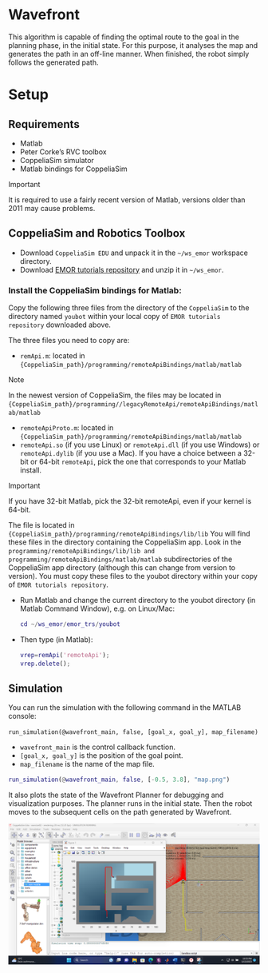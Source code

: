 # Wavefront
This algorithm is capable of finding the optimal route to the goal in the planning phase, in the initial state. For this purpose, it analyses the map and generates the path in an off-line manner. When finished, the robot simply follows the generated path.

# Setup
## Requirements
- Matlab  
- Peter Corke’s RVC toolbox 
- CoppeliaSim simulator
- Matlab bindings for CoppeliaSim
  
>[!IMPORTANT]
> It is required to use a fairly recent version of Matlab, versions older than 2011 may cause problems.

## CoppeliaSim and Robotics Toolbox
- Download `CoppeliaSim EDU` and unpack it in the `~/ws_emor` workspace directory.  
- Download [EMOR tutorials repository](https://github.com/RCPRG-ros-pkg/emor_trs/archive/master.zip) and unzip it in  `~/ws_emor`.

### Install the CoppeliaSim bindings for Matlab:  
Copy the following three files from the directory of the `CoppeliaSim` to the directory named `youbot` within your local copy of `EMOR tutorials repository` downloaded above. 

The three files you need to copy are:
- `remApi.m`: located in `{CoppeliaSim_path}/programming/remoteApiBindings/matlab/matlab`

> [!NOTE]
> In the newest version of CoppeliaSim, the files may be located in `{CoppeliaSim_path}/programming//legacyRemoteApi/remoteApiBindings/matlab/matlab`

- `remoteApiProto.m`: located in `{CoppeliaSim_path}/programming/remoteApiBindings/matlab/matlab`  
- `remoteApi.so` (if you use Linux) or `remoteApi.dll` (if you use Windows) or `remoteApi.dylib` (if you use a Mac). If you have a choice between a 32-bit or 64-bit `remoteApi`, pick the one that corresponds to your Matlab install. 

> [!IMPORTANT]
> If you have 32-bit Matlab, pick the 32-bit remoteApi, even if your kernel is 64-bit. 

  The file is located in `{CoppeliaSim_path}/programming/remoteApiBindings/lib/lib` You will find these files in the directory containing the CoppeliaSim app. Look in the `programming/remoteApiBindings/lib/lib and programming/remoteApiBindings/matlab/matlab` subdirectories of the CoppeliaSim app directory (although this can change from version to version). You must copy these files to the youbot directory within your copy of `EMOR tutorials repository`.
- Run Matlab and change the current directory to the youbot directory (in Matlab Command Window), e.g. on Linux/Mac:

  ```matlab
  cd ~/ws_emor/emor_trs/youbot
  ```
    
- Then type (in Matlab):  
  ```matlab
  vrep=remApi('remoteApi');   
  vrep.delete();
  ```  
## Simulation
You can run the simulation with the following command in the MATLAB console: 

`run_simulation(@wavefront_main, false, [goal_x, goal_y], map_filename)`

- `wavefront_main` is the control callback function.
- `[goal_x, goal_y]` is the position of the goal point.
- `map_filename` is the name of the map file.

```matlab
run_simulation(@wavefront_main, false, [-0.5, 3.8], "map.png")
```

It also plots the state of the Wavefront Planner for debugging and visualization purposes.
The planner runs in the initial state. Then the robot moves to the subsequent cells on the path generated by Wavefront.  

![image](/docs/new_1.png)



